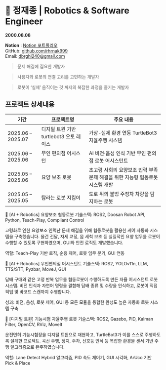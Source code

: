 # 🚀 정재종 | Robotics & Software Engineer

__2000.08.08__

__Notion__ : [Notion 포트폴리오](https://twilight-doom-404.notion.site/238830036acd80e39a89d3e312252451?pvs=74)  
GitHub: [github.com/rhrnak999](https://github.com/rhrnak999)  
Email: dbrghl240@gmail.com
> 문제 해결에 집요한 개발자

> 사용자와 로봇의 연결 고리를 고민하는 개발자

> 로봇이 ‘실제’ 움직이는 것 까지의 복잡한 과정을 즐기는 개발자

## 프로젝트 상세내용
| 기간 | 프로젝트명 | 주요 내용 |
|------|------------|------------|
| 2025.06 – 2025.07 | 디지털 트윈 기반 turtlebot3 오토 레이스 | 가상-실제 환경 연동 TurtleBot3 자율주행 시스템 |
| 2025.06 – 2025.06 | 무인 편의점 어시스턴 | AI 비전·음성 인식 기반 무인 편의점 로봇 어시스턴트 |
| 2025.05 – 2025.06 | 요양 보조 로봇 | 초고령 사회의 요양보조 인력 부족 문제 해결을 위한 지능형 협동로봇 시스템 개발 |
| 2025.05 – 2025.05 | 탐라는 로봇 지킴이 | 도로 위의 불법 주정차 차량을 탐지하는 로봇 |

📍 [AI + Robotics] 요양보조 협동로봇
기술스택: ROS2, Doosan Robot API, Python, Teach-Play, Compliant Control

고령화로 인한 요양보조 인력난 문제 해결을 위해 협동로봇을 활용한 케어 자동화 시스템을 구축했습니다.
물건 전달, 자세 교정, 몸 세척 보조 등 실질적인 요양 업무를 로봇이 수행할 수 있도록 구현하였으며, GUI와 안전 로직도 개발했습니다.

역할: Teach-Play 기반 로직, 순응 제어, 로봇 임무 분기, GUI 연동

📍 [AI + Robotics] 무인편의점 어시스턴트
기술스택: ROS2, YOLOv11n, LLM, TTS/STT, Pyzbar, MoveJ, GUI

담배 구매와 같은 고정 반복 업무를 협동로봇이 수행하도록 만든 자율 어시스턴트 로봇 시스템.
비전 인식과 자연어 명령을 결합해 담배 종류 및 수량을 인식하고, 로봇이 직접 픽업 및 바코드 스캔까지 수행합니다.

성과: 비전, 음성, 로봇 제어, GUI 등 모든 모듈을 통합한 완성도 높은 자동화 로봇 시스템 구축

📍 [디지털 트윈] 기능시험 자율주행 로봇
기술스택: ROS2, Gazebo, PID, Kalman Filter, OpenCV, RViz, MoveIt

운전면허 기능시험장을 디지털 트윈으로 재현하고, TurtleBot3가 이를 스스로 주행하도록 설계한 프로젝트.
곡선 주행, 정지, 주차, 신호등 인식 등 복잡한 환경을 센서 기반 주행 알고리즘으로 완주하였습니다.

역할: Lane Detect Hybrid 알고리즘, PID 속도 제어기, GUI 시각화, ArUco 기반 Pick & Place

